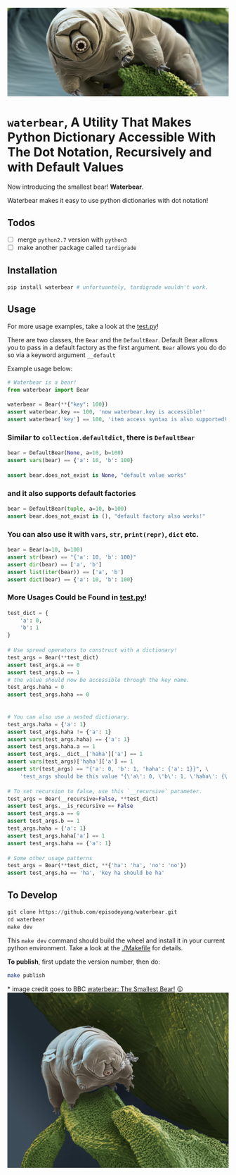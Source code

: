 ![waterbear_is_a_bear](waterbear.jpg)
# `waterbear`, A Utility That Makes Python Dictionary Accessible With The Dot Notation, Recursively and with Default Values

Now introducing the smallest bear! **Waterbear**.

Waterbear makes it easy to use python dictionaries with dot notation!

## Todos
- [ ] merge `python2.7` version with `python3`
- [ ] make another package called `tardigrade `

## Installation 

```python
pip install waterbear # unfortuantely, tardigrade wouldn't work.
```
## Usage
For more usage examples, take a look at the [test.py](./waterbear/test_waterbear.py)!

There are two classes, the `Bear` and the `DefaultBear`. Default Bear allows you to pass in a
default factory as the first argument. `Bear` allows you do do so via a keyword argument `__default`

Example usage below:

```python
# Waterbear is a bear!
from waterbear import Bear

waterbear = Bear(**{"key": 100})
assert waterbear.key == 100, 'now waterbear.key is accessible!'
assert waterbear['key'] == 100, 'item access syntax is also supported!'
```

### Similar to `collection.defaultdict`, there is `DefaultBear`

```python
bear = DefaultBear(None, a=10, b=100)
assert vars(bear) == {'a': 10, 'b': 100}

assert bear.does_not_exist is None, "default value works"
```

### and it also supports default factories

```python
bear = DefaultBear(tuple, a=10, b=100)
assert bear.does_not_exist is (), "default factory also works!"
```

### You can also use it with `vars`, `str`, `print(repr)`, `dict` etc.

```python
bear = Bear(a=10, b=100)
assert str(bear) == "{'a': 10, 'b': 100}"
assert dir(bear) == ['a', 'b']
assert list(iter(bear)) == ['a', 'b']
assert dict(bear) == {'a': 10, 'b': 100}
```

### More Usages Could be Found in [test.py](./waterbear/test_waterbear.py)!

```python
test_dict = {
    'a': 0,
    'b': 1
}

# Use spread operators to construct with a dictionary!
test_args = Bear(**test_dict)
assert test_args.a == 0
assert test_args.b == 1
# the value should now be accessible through the key name.
test_args.haha = 0
assert test_args.haha == 0


# You can also use a nested dictionary.
test_args.haha = {'a': 1}
assert test_args.haha != {'a': 1}
assert vars(test_args.haha) == {'a': 1}
assert test_args.haha.a == 1
assert test_args.__dict__['haha']['a'] == 1
assert vars(test_args)['haha']['a'] == 1
assert str(test_args) == "{'a': 0, 'b': 1, 'haha': {'a': 1}}", \
    'test_args should be this value "{\'a\': 0, \'b\': 1, \'haha\': {\'a\': 1}}"'

# To set recursion to false, use this `__recursive` parameter.
test_args = Bear(__recursive=False, **test_dict)
assert test_args.__is_recursive == False
assert test_args.a == 0
assert test_args.b == 1
test_args.haha = {'a': 1}
assert test_args.haha['a'] == 1
assert test_args.haha == {'a': 1}

# Some other usage patterns
test_args = Bear(**test_dict, **{'ha': 'ha', 'no': 'no'})
assert test_args.ha == 'ha', 'key ha should be ha'
```

## To Develop

```python
git clone https://github.com/episodeyang/waterbear.git
cd waterbear
make dev
```

This `make dev` command should build the wheel and install it in your current python environment. Take a look at the [./Makefile](./Makefile) for details.

**To publish**, first update the version number, then do:
```bash
make publish
```

\* image credit goes to BBC [waterbear: The Smallest Bear!](http://www.bbc.com/earth/story/20150313-the-toughest-animals-on-earth) 😛
![tardigrade](waterbear_2.jpg)
